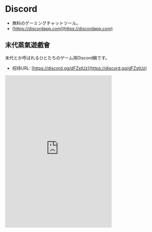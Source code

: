<!-- TITLE: Discord -->
<!-- SUBTITLE: Free Voice and Text Chat for Gamers -->

# Discord

- 無料のゲーミングチャットツール。
- [https://discordapp.com](https://discordapp.com)

## 末代蒸氣遊戲會

末代とか呼ばれるひとたちのゲーム用Discord鯖です。

- 招待URL: [https://discord.gg/dFZstUz](https://discord.gg/dFZstUz)

<iframe src="https://discordapp.com/widget?id=364646107478753280&theme=dark" width="350" height="500" allowtransparency="true" frameborder="0"></iframe>
